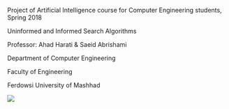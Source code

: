 

Project of Artificial Intelligence course for Computer Engineering students, Spring 2018

Uninformed and Informed Search Algorithms

Professor: Ahad Harati & Saeid Abrishami

Department of Computer Engineering

Faculty of Engineering

Ferdowsi University of Mashhad

![](demo.gif)

